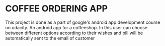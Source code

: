 # COFFEE ORDERING APP
This project is done as a part of google's android app development course on udacity. 
An android app for a coffeeshop.
In this user can choose between different options according to their wishes and 
bill will be automatically sent to the email of customer
